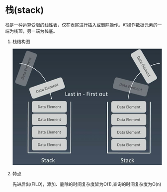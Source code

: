# 栈(stack)

栈是一种运算受限的线性表，仅在表尾进行插入或删除操作。可操作数据元素的一端为栈顶，另一端为栈底。

1. 栈结构图

    ![栈结构图](/imgs/algorithm/stack.jpg)

2. 特点

    先进后出(FILO)，添加、删除的时间复杂度皆为O(1),查询的时间复杂度为O(n)